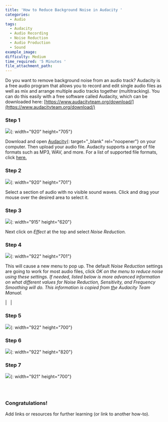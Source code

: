 ```yaml
---
title: 'How to Reduce Background Noise in Audacity '
categories:
  - Audio
tags:
  - Audacity
  - Audio Recording
  - Noise Reduction
  - Audio Production
  - Sound
example_image:
difficulty: Medium
time_required: '5 Minutes '
file_attachment_path:
---
```


Do you want to remove background noise from an audio track? Audacity is a free audio program that allows you to record and edit single audio files as well as mix and arrange multiple audio tracks together (multitracking). You can do this easily with a free software called Audacity, which can be downloaded here:&nbsp;[https://www.audacityteam.org/download/](https://www.audacityteam.org/download/)

### Step 1

![](/uploads/how-to-reduce-noise-in-audacity/1.JPG){: width="920" height="705"}

Download and open [Audacity](http://audacity.org/){: target="_blank" rel="noopener"} on your computer. Then upload your audio file. Audacity supports a range of file formats such as MP3, WAV, and more. For a list of supported file formats, click [here.](https://manual.audacityteam.org/man/importing_audio.html#:~:text=1%20Contents%202%20Audio%20File%20Formats%20Supported%20by,other%20information%20about%20the%20file%20to%20be%20)

### Step 2

![](/uploads/how-to-reduce-noise-in-audacity/2.JPG){: width="920" height="701"}

Select a section of audio with no visible sound waves. Click and drag your mouse over the desired area to select it.&nbsp;

### Step 3

![](/uploads/how-to-reduce-noise-in-audacity/2-5.png){: width="915" height="620"}

Next click on&nbsp;*Effect* at the top and select *Noise Reduction.*

### Step 4

![](/uploads/how-to-reduce-noise-in-audacity/3.JPG){: width="922" height="701"}

This will cause a new menu to pop up. The default *Noise Reduction* settings are going to work for most audio files, click&nbsp;*OK&nbsp;*on the menu to reduce noise using these settings. If needed, listed below is more advanced information on what different values for&nbsp;*Noise Reduction, Sensitivity, and Frequency Smoothing* will do. This information is copied from&nbsp;[th](https://manual.audacityteam.org/man/noise_reduction.html#:~:text=Frequency%20Smoothing%20%28bands%29%3A%20At%20values%20of%201%20or,smoothing%20can%20make%20those%20artifacts%20sound%20more%20acceptable.)e Audacity Team Manual.*​​​​​​*

| &nbsp; |

### Step 5

![](/uploads/how-to-reduce-noise-in-audacity/3x.JPG){: width="922" height="700"}

### Step 6

![](/uploads/how-to-reduce-noise-in-audacity/4.png){: width="922" height="820"}

### Step 7

![](/uploads/how-to-reduce-noise-in-audacity/5.png){: width="921" height="700"}

### &nbsp;

### Congratulations\!

Add links or resources for further learning (or link to another how-to).
